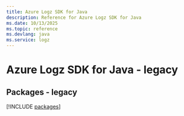 ```yaml
---
title: Azure Logz SDK for Java
description: Reference for Azure Logz SDK for Java
ms.date: 10/13/2025
ms.topic: reference
ms.devlang: java
ms.service: logz
---
```

# Azure Logz SDK for Java - legacy
## Packages - legacy
[!INCLUDE [packages](logz-index.md)]